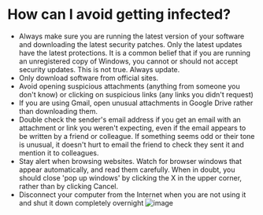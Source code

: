 [Title]: # (How can I avoid getting infected?)
[Order]: # (7)

# How can I avoid getting infected?

*   Always make sure you are running the latest version of your software and downloading the latest security patches. Only the latest updates have the latest protections. It is a common belief that if you are running an unregistered copy of Windows, you cannot or should not accept security updates. This is not true. Always update. 
*   Only download software from official sites.
*   Avoid opening suspicious attachments (anything from someone you don't know) or clicking on suspicious links (any links you didn't request)
*   If you are using Gmail, open unusual attachments in Google Drive rather than downloading them.
*   Double check the sender's email address if you get an email with an attachment or link you weren't expecting, even if the email appears to be written by a friend or colleague. If something seems odd or their tone is unusual, it doesn't hurt to email the friend to check they sent it and mention it to colleagues.
*   Stay alert when browsing websites. Watch for browser windows that appear automatically, and read them carefully. When in doubt, you should close 'pop up windows' by clicking the X in the upper corner, rather than by clicking Cancel.
*   Disconnect your computer from the Internet when you are not using it and shut it down completely overnight
![image](malware4.png)
